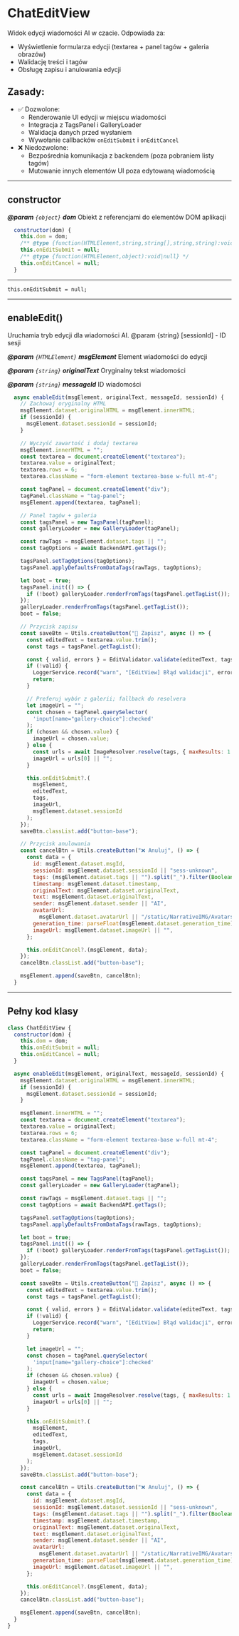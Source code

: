 # ChatEditView

Widok edycji wiadomości AI w czacie.
Odpowiada za:
 - Wyświetlenie formularza edycji (textarea + panel tagów + galeria obrazów)
 - Walidację treści i tagów
 - Obsługę zapisu i anulowania edycji
## Zasady:
- ✅ Dozwolone:
  - Renderowanie UI edycji w miejscu wiadomości
  - Integracja z TagsPanel i GalleryLoader
  - Walidacja danych przed wysłaniem
  - Wywołanie callbacków `onEditSubmit` i `onEditCancel`
- ❌ Niedozwolone:
  - Bezpośrednia komunikacja z backendem (poza pobraniem listy tagów)
  - Mutowanie innych elementów UI poza edytowaną wiadomością

---

## constructor

**_@param_** *`{object}`* _**dom**_  Obiekt z referencjami do elementów DOM aplikacji

```javascript
  constructor(dom) {
    this.dom = dom;
    /** @type {function(HTMLElement,string,string[],string,string):void|null} */
    this.onEditSubmit = null;
    /** @type {function(HTMLElement,object):void|null} */
    this.onEditCancel = null;
  }
```

---

    this.onEditSubmit = null;

---

## enableEdit()

Uruchamia tryb edycji dla wiadomości AI.
@param {string} [sessionId] - ID sesji

**_@param_** *`{HTMLElement}`* _**msgElement**_  Element wiadomości do edycji

**_@param_** *`{string}`* _**originalText**_  Oryginalny tekst wiadomości

**_@param_** *`{string}`* _**messageId**_  ID wiadomości

```javascript
  async enableEdit(msgElement, originalText, messageId, sessionId) {
    // Zachowaj oryginalny HTML
    msgElement.dataset.originalHTML = msgElement.innerHTML;
    if (sessionId) {
      msgElement.dataset.sessionId = sessionId;
    }

    // Wyczyść zawartość i dodaj textarea
    msgElement.innerHTML = "";
    const textarea = document.createElement("textarea");
    textarea.value = originalText;
    textarea.rows = 6;
    textarea.className = "form-element textarea-base w-full mt-4";

    const tagPanel = document.createElement("div");
    tagPanel.className = "tag-panel";
    msgElement.append(textarea, tagPanel);

    // Panel tagów + galeria
    const tagsPanel = new TagsPanel(tagPanel);
    const galleryLoader = new GalleryLoader(tagPanel);

    const rawTags = msgElement.dataset.tags || "";
    const tagOptions = await BackendAPI.getTags();

    tagsPanel.setTagOptions(tagOptions);
    tagsPanel.applyDefaultsFromDataTags(rawTags, tagOptions);

    let boot = true;
    tagsPanel.init(() => {
      if (!boot) galleryLoader.renderFromTags(tagsPanel.getTagList());
    });
    galleryLoader.renderFromTags(tagsPanel.getTagList());
    boot = false;

    // Przycisk zapisu
    const saveBtn = Utils.createButton("💾 Zapisz", async () => {
      const editedText = textarea.value.trim();
      const tags = tagsPanel.getTagList();

      const { valid, errors } = EditValidator.validate(editedText, tags);
      if (!valid) {
        LoggerService.record("warn", "[EditView] Błąd walidacji", errors);
        return;
      }

      // Preferuj wybór z galerii; fallback do resolvera
      let imageUrl = "";
      const chosen = tagPanel.querySelector(
        'input[name="gallery-choice"]:checked'
      );
      if (chosen && chosen.value) {
        imageUrl = chosen.value;
      } else {
        const urls = await ImageResolver.resolve(tags, { maxResults: 1 });
        imageUrl = urls[0] || "";
      }

      this.onEditSubmit?.(
        msgElement,
        editedText,
        tags,
        imageUrl,
        msgElement.dataset.sessionId
      );
    });
    saveBtn.classList.add("button-base");

    // Przycisk anulowania
    const cancelBtn = Utils.createButton("❌ Anuluj", () => {
      const data = {
        id: msgElement.dataset.msgId,
        sessionId: msgElement.dataset.sessionId || "sess-unknown",
        tags: (msgElement.dataset.tags || "").split("_").filter(Boolean),
        timestamp: msgElement.dataset.timestamp,
        originalText: msgElement.dataset.originalText,
        text: msgElement.dataset.originalText,
        sender: msgElement.dataset.sender || "AI",
        avatarUrl:
          msgElement.dataset.avatarUrl || "/static/NarrativeIMG/Avatars/AI.png",
        generation_time: parseFloat(msgElement.dataset.generation_time) || 0,
        imageUrl: msgElement.dataset.imageUrl || "",
      };

      this.onEditCancel?.(msgElement, data);
    });
    cancelBtn.classList.add("button-base");

    msgElement.append(saveBtn, cancelBtn);
  }
```

---

## Pełny kod klasy

```javascript
class ChatEditView {
  constructor(dom) {
    this.dom = dom;
    this.onEditSubmit = null;
    this.onEditCancel = null;
  }

  async enableEdit(msgElement, originalText, messageId, sessionId) {
    msgElement.dataset.originalHTML = msgElement.innerHTML;
    if (sessionId) {
      msgElement.dataset.sessionId = sessionId;
    }

    msgElement.innerHTML = "";
    const textarea = document.createElement("textarea");
    textarea.value = originalText;
    textarea.rows = 6;
    textarea.className = "form-element textarea-base w-full mt-4";

    const tagPanel = document.createElement("div");
    tagPanel.className = "tag-panel";
    msgElement.append(textarea, tagPanel);

    const tagsPanel = new TagsPanel(tagPanel);
    const galleryLoader = new GalleryLoader(tagPanel);

    const rawTags = msgElement.dataset.tags || "";
    const tagOptions = await BackendAPI.getTags();

    tagsPanel.setTagOptions(tagOptions);
    tagsPanel.applyDefaultsFromDataTags(rawTags, tagOptions);

    let boot = true;
    tagsPanel.init(() => {
      if (!boot) galleryLoader.renderFromTags(tagsPanel.getTagList());
    });
    galleryLoader.renderFromTags(tagsPanel.getTagList());
    boot = false;

    const saveBtn = Utils.createButton("💾 Zapisz", async () => {
      const editedText = textarea.value.trim();
      const tags = tagsPanel.getTagList();

      const { valid, errors } = EditValidator.validate(editedText, tags);
      if (!valid) {
        LoggerService.record("warn", "[EditView] Błąd walidacji", errors);
        return;
      }

      let imageUrl = "";
      const chosen = tagPanel.querySelector(
        'input[name="gallery-choice"]:checked'
      );
      if (chosen && chosen.value) {
        imageUrl = chosen.value;
      } else {
        const urls = await ImageResolver.resolve(tags, { maxResults: 1 });
        imageUrl = urls[0] || "";
      }

      this.onEditSubmit?.(
        msgElement,
        editedText,
        tags,
        imageUrl,
        msgElement.dataset.sessionId
      );
    });
    saveBtn.classList.add("button-base");

    const cancelBtn = Utils.createButton("❌ Anuluj", () => {
      const data = {
        id: msgElement.dataset.msgId,
        sessionId: msgElement.dataset.sessionId || "sess-unknown",
        tags: (msgElement.dataset.tags || "").split("_").filter(Boolean),
        timestamp: msgElement.dataset.timestamp,
        originalText: msgElement.dataset.originalText,
        text: msgElement.dataset.originalText,
        sender: msgElement.dataset.sender || "AI",
        avatarUrl:
          msgElement.dataset.avatarUrl || "/static/NarrativeIMG/Avatars/AI.png",
        generation_time: parseFloat(msgElement.dataset.generation_time) || 0,
        imageUrl: msgElement.dataset.imageUrl || "",
      };

      this.onEditCancel?.(msgElement, data);
    });
    cancelBtn.classList.add("button-base");

    msgElement.append(saveBtn, cancelBtn);
  }
}
```